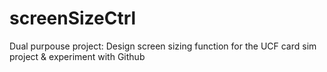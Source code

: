 # screenSizeCtrl
Dual purpouse project: Design screen sizing function for the UCF card sim project &amp; experiment with Github
